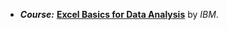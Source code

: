 * ***Course:*** [**Excel Basics for Data Analysis**](https://coursera.org/learn/excel-basics-data-analysis-ibm) by *IBM*.